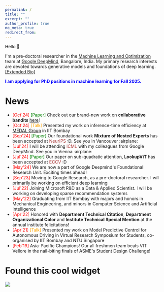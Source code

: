 ```yaml
---
permalink: /
title: ""
excerpt: ""
author_profile: true
no_meta: true
redirect_from: 
---
```


Hello :wave:

I'm a pre-doctoral researcher in the [Machine Learning and Optimization](https://research.google/teams/india-research-lab/) team at [Google DeepMind](https://deepmind.google/), Bangalore, India. My primary research interests are devoted towards generative models and foundations of deep learning. <a href="/bio/">[Extended Bio]</a>
<!-- I am currently advised by [Dr. Sujoy Paul](https://sujoyp.github.io/) and [Dr. Prateek Jain](https://www.prateekjain.org/) on efficient machine learning models, and further collaborate with [Dr. Arun Suggala](https://research.google/people/arun-sai-suggala/) and [Dr. Karthikeyan Shanmugam](https://sites.google.com/corp/view/karthikeyan-shanmugam), on establishing stronger theoretical guarantees for Collaborative Bandit approaches. While not in direct pursuit currently, I maintain a keen interest in the field of Stochastic Optimization, as well as the intersection between Optimal Control and Reinforcement Learning. -->
<!-- I strive to build AI technologies that are simultaneously open/accessible to all and safe/ethical.  -->

<!-- Prior to this, I spent an year at Microsoft India R&D, working in the Enterprise Commerce team as a Data & Applied Scientist, solving problems in the realm of extreme classification, machine learning of sets and recommender systems. This was directly after my graduation with a Bachelor (with Honors) degree in Mechanical Engineering from the [Indian Institute of Technology Bombay](https://www.iitb.ac.in), Mumbai, India, along with minor degrees in Computer Science as well as Machine Intelligence. During my undergrad, my focus was on robotics, including ground and aerial vehicles, especially autonomous driving. -->

<!-- Outside of work, I spend my time playing (:mountain:,:badminton:,:tennis:), traveling, or reading mystery thrillers. -->

<span style="color:blue;"> <b>I am applying for PhD positions in machine learning for Fall 2025.</b> </span>



News
======

<ul style="font-size: 14px;">
<li> <span style="color:red">[Oct'24]</span> <span style="color:green">[Paper]</span> Check out our brand-new work on <b>collaborative bandits</b> <a href="https://arxiv.org/abs/2410.21405">here</a>!</li>
<li> <span style="color:red">[Oct'24]</span> <span style="color:orange">[Talk]</span> Presented my work on inference-time efficiency at <a href="https://www.ee.iitb.ac.in/web/labs/medical-deep-learning-and-artificial-intelligence-lab-medal/">MEDAL Group</a> in IIT Bombay </li>
<li> <span style="color:red">[Sep'24]</span> <span style="color:green">[Paper]</span> Our foundational work <b>Mixture of Nested Experts</b> has been accepted at <span style="color:brown">NeurIPS</span> :D. See you in Vancouver :airplane:</li>
<li> <span style="color:red">[Jul'24]</span> I will be attending <span style="color:brown">ICML</span> with my colleagues from Google DeepMind. See you in Vienna :airplane: </li>
<li> <span style="color:red">[Jul'24]</span> <span style="color:green">[Paper]</span> Our paper on sub-quadratic attention, <b>LookupViT</b> has been accepted at <span style="color:brown">ECCV</span> :D </li>
<li> <span style="color:red">[May'24]</span> We are now a part of Google Deepmind's Foundational Research Unit. Exciting times ahead! </li>
<li> <span style="color:red">[Sep'23]</span> Moving to Google Research, as a pre-doctoral researcher. I will primarily be working on efficient deep learning </li>
<li> <span style="color:red">[Jul'22]</span> Joining Microsoft R&D as a Data & Applied Scientist. I will be working on developing sparse recommendation systems </li>
<li> <span style="color:red">[May'22]</span> Graduating from IIT Bombay with majors and honors in Mechanical Engineering, and minors in Computer Science and Artificial Intelligence </li>
<li> <span style="color:red">[Apr'22]</span> Honored with <b>Department Technical Citation</b>, <b>Department Organizational Color</b> and <b>Institute Technical Special Mention</b> at the annual institute felicitations!</li>
<li> <span style="color:red">[Apr'21]</span> <span style="color:orange">[Talk]</span> Presented my work on Model Predictive Control for Autonomous Driving in Virtual Research Symposium for Students, co-organised by IIT Bombay and NTU Singapore </li>
<li> <span style="color:red">[Feb'19]</span> Asia-Pacific Champions! Our all freshmen team beats VIT Vellore in the nail-biting finals of ASME's Student Design Challenge!</li>
</ul>

Found this cool widget
=====

<a href='https://clustrmaps.com/site/1c1z2'  title='Visit tracker'><img src='//clustrmaps.com/map_v2.png?cl=ffe296&w=800&t=n&d=U600mkYyjnXucg1kTmKnUH5nokSrVr-IWPD9akBU-r0&co=40a7f0'/></a>
